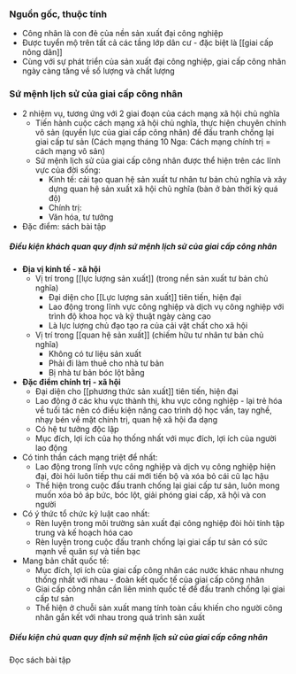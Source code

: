 ### Nguồn gốc, thuộc tính
- Công nhân là con đẻ của nền sản xuất đại công nghiệp
- Được tuyển mộ trên tất cả các tầng lớp dân cư - đặc biệt là [[giai cấp nông dân]]
- Cùng với sự phát triển của sản xuất đại công nghiệp, giai cấp công nhân ngày càng tăng về số lượng và chất lượng

### Sứ mệnh lịch sử của giai cấp công nhân
- 2 nhiệm vụ, tương ứng với 2 giai đoạn của cách mạng xã hội chủ nghĩa
	- Tiến hành cuộc cách mạng xã hội chủ nghĩa, thực hiện chuyên chính vô sản (quyền lực của giai cấp công nhân) để đấu tranh chống lại giai cấp tư sản (Cách mạng tháng 10 Nga: Cách mạng chính trị = cách mạng vô sản)
	- Sứ mệnh lịch sử của giai cấp công nhân được thể hiện trên các lĩnh vực của đời sống:
		- Kinh tế: cải tạo quan hệ sản xuất tư nhân tư bản chủ nghĩa và xây dựng quan hệ sản xuất xã hội chủ nghĩa (bàn ở bàn thời kỳ quá độ)
		- Chính trị: 
		- Văn hóa, tư tưởng
- Đặc điểm: sách bài tập

##### Điều kiện khách quan quy định sứ mệnh lịch sử của giai cấp công nhân
- **Địa vị kinh tế - xã hội**
	- Vị trí trong [[lực lượng sản xuất]] (trong nền sản xuất tư bản chủ nghĩa)
		- Đại diện cho [[Lực lượng sản xuất]] tiên tiến, hiện đại
		- Lao động trong lĩnh vực công nghiệp và dịch vụ công nghiệp với trình độ khoa học và kỹ thuật ngày càng cao
		- Là lực lượng chủ đạo tạo ra của cải vật chất cho xã hội
	- Vị trí trong [[quan hệ sản xuất]] (chiếm hữu tư nhân tư bản chủ nghĩa)
		- Không có tư liệu sản xuất
		- Phải đi làm thuê cho nhà tư bản
		- Bị nhà tư bản bóc lột bằng 
- **Đặc điểm chính trị - xã hội**
	- Đại diện cho [[phương thức sản xuất]] tiên tiến, hiện đại
	- Lao động ở các khu vực thành thị, khu vực công nghiệp - lại trẻ hóa về tuổi tác nên có điều kiện nâng cao trình dộ học vấn, tay nghề, nhạy bén về mặt chính trị, quan hệ xã hội đa dạng
	- Có hệ tư tưởng độc lập
	- Mục đích, lợi ích của họ thống nhất với mục đích, lợi ích của người lao động
- Có tinh thần cách mạng triệt để nhất:
	- Lao động trong lĩnh vực công nghiệp và dịch vụ công nghiệp hiện đại, đòi hỏi luôn tiếp thu cái mới tiến bộ và xóa bỏ cái cũ lạc hậu
	- Thể hiện trong cuộc đấu tranh chống lại giai cấp tư sản, luôn mong muốn xóa bỏ áp bức, bóc lột, giải phóng giai cấp, xã hội và con người
- Có ý thức tổ chức kỷ luật cao nhất:
	- Rèn luyện trong môi trường sản xuất đại công nghiệp đòi hỏi tính tập trung và kế hoạch hóa cao
	- Rèn luyện trong cuộc đấu tranh chống lại giai cấp tư sản có sức mạnh về quân sự và tiền bạc
- Mang bản chất quốc tế:
	- Mục đích, lợi ích của giai cấp công nhân các nước khác nhau nhưng thống nhất với nhau - đoàn kết quốc tế của giai cấp công nhân
	- Giai cấp công nhân cần liên minh quốc tế để đấu tranh chống lại giai cấp tư sản
	- Thể hiện ở chuỗi sản xuất mang tính toàn cầu khiến cho người công nhân gắn kết với nhau trong quá trình sản xuất

##### Điều kiện chủ quan quy định sứ mệnh lịch sử của giai cấp công nhân
Đọc sách bài tập